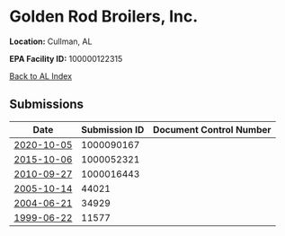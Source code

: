 # Golden Rod Broilers, Inc.

**Location:** Cullman, AL

**EPA Facility ID:** 100000122315

[Back to AL Index](../../index.md)

## Submissions

| Date | Submission ID | Document Control Number |
|------|--------------|-------------------------|
| [2020-10-05](submissions/1000090167.md) | 1000090167 |  |
| [2015-10-06](submissions/1000052321.md) | 1000052321 |  |
| [2010-09-27](submissions/1000016443.md) | 1000016443 |  |
| [2005-10-14](submissions/44021.md) | 44021 |  |
| [2004-06-21](submissions/34929.md) | 34929 |  |
| [1999-06-22](submissions/11577.md) | 11577 |  |
